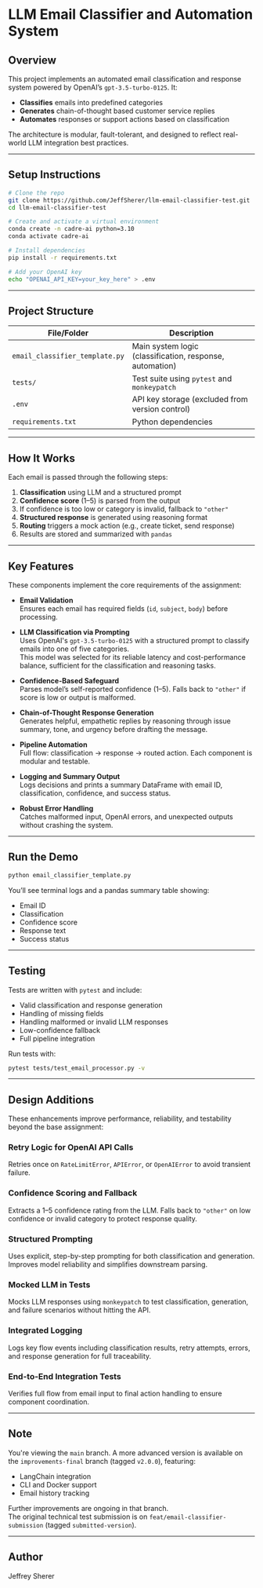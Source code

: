# LLM Email Classifier and Automation System

## Overview

This project implements an automated email classification and response system powered by OpenAI’s `gpt-3.5-turbo-0125`. It:

- **Classifies** emails into predefined categories  
- **Generates** chain-of-thought based customer service replies  
- **Automates** responses or support actions based on classification  

The architecture is modular, fault-tolerant, and designed to reflect real-world LLM integration best practices.

---

## Setup Instructions

```bash
# Clone the repo
git clone https://github.com/JeffSherer/llm-email-classifier-test.git
cd llm-email-classifier-test

# Create and activate a virtual environment
conda create -n cadre-ai python=3.10
conda activate cadre-ai

# Install dependencies
pip install -r requirements.txt

# Add your OpenAI key
echo "OPENAI_API_KEY=your_key_here" > .env
```

---

## Project Structure

| File/Folder              | Description                                                |
|--------------------------|------------------------------------------------------------|
| `email_classifier_template.py` | Main system logic (classification, response, automation)     |
| `tests/`                 | Test suite using `pytest` and `monkeypatch`                |
| `.env`                   | API key storage (excluded from version control)            |
| `requirements.txt`       | Python dependencies                                        |

---

## How It Works

Each email is passed through the following steps:

1. **Classification** using LLM and a structured prompt  
2. **Confidence score** (1–5) is parsed from the output  
3. If confidence is too low or category is invalid, fallback to `"other"`  
4. **Structured response** is generated using reasoning format  
5. **Routing** triggers a mock action (e.g., create ticket, send response)  
6. Results are stored and summarized with `pandas`  

---

## Key Features

These components implement the core requirements of the assignment:

- **Email Validation**  
  Ensures each email has required fields (`id`, `subject`, `body`) before processing.

- **LLM Classification via Prompting**  
  Uses OpenAI's `gpt-3.5-turbo-0125` with a structured prompt to classify emails into one of five categories.  
  This model was selected for its reliable latency and cost-performance balance, sufficient for the classification and reasoning tasks.

- **Confidence-Based Safeguard**  
  Parses model’s self-reported confidence (1–5). Falls back to `"other"` if score is low or output is malformed.

- **Chain-of-Thought Response Generation**  
  Generates helpful, empathetic replies by reasoning through issue summary, tone, and urgency before drafting the message.

- **Pipeline Automation**  
  Full flow: classification → response → routed action. Each component is modular and testable.

- **Logging and Summary Output**  
  Logs decisions and prints a summary DataFrame with email ID, classification, confidence, and success status.

- **Robust Error Handling**  
  Catches malformed input, OpenAI errors, and unexpected outputs without crashing the system.

---

## Run the Demo

```bash
python email_classifier_template.py
```

You’ll see terminal logs and a pandas summary table showing:
- Email ID
- Classification
- Confidence score
- Response text
- Success status

---

## Testing

Tests are written with `pytest` and include:

- Valid classification and response generation  
- Handling of missing fields  
- Handling malformed or invalid LLM responses  
- Low-confidence fallback  
- Full pipeline integration  

Run tests with:

```bash
pytest tests/test_email_processor.py -v
```

---

## Design Additions

These enhancements improve performance, reliability, and testability beyond the base assignment:

### Retry Logic for OpenAI API Calls  
Retries once on `RateLimitError`, `APIError`, or `OpenAIError` to avoid transient failure.

### Confidence Scoring and Fallback  
Extracts a 1–5 confidence rating from the LLM. Falls back to `"other"` on low confidence or invalid category to protect response quality.

### Structured Prompting  
Uses explicit, step-by-step prompting for both classification and generation. Improves model reliability and simplifies downstream parsing.

### Mocked LLM in Tests  
Mocks LLM responses using `monkeypatch` to test classification, generation, and failure scenarios without hitting the API.

### Integrated Logging  
Logs key flow events including classification results, retry attempts, errors, and response generation for full traceability.

### End-to-End Integration Tests  
Verifies full flow from email input to final action handling to ensure component coordination.

---

## Note

You're viewing the `main` branch. A more advanced version is available on the `improvements-final` branch (tagged `v2.0.0`), featuring:

- LangChain integration  
- CLI and Docker support  
- Email history tracking  

Further improvements are ongoing in that branch.  
The original technical test submission is on `feat/email-classifier-submission` (tagged `submitted-version`).

---

## Author

Jeffrey Sherer
